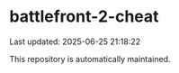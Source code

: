 # battlefront-2-cheat

Last updated: 2025-06-25 21:18:22

This repository is automatically maintained.
